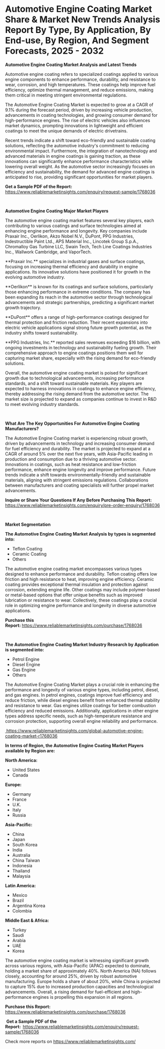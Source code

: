 <p><h1>Automotive Engine Coating Market Share & Market New Trends Analysis Report By Type, By Application, By End-use, By Region, And Segment Forecasts, 2025 - 2032</h1></p><p><strong>Automotive Engine Coating Market Analysis and Latest Trends</strong></p>
<p><p>Automotive engine coating refers to specialized coatings applied to various engine components to enhance performance, durability, and resistance to wear, corrosion, and high temperatures. These coatings help improve fuel efficiency, optimize thermal management, and reduce emissions, making them critical in meeting stringent environmental regulations.</p><p>The Automotive Engine Coating Market is expected to grow at a CAGR of 9.1% during the forecast period, driven by increasing vehicle production, advancements in coating technologies, and growing consumer demand for high-performance engines. The rise of electric vehicles also influences market dynamics, prompting innovations in lightweight and efficient coatings to meet the unique demands of electric drivetrains.</p><p>Recent trends indicate a shift toward eco-friendly and sustainable coating solutions, reflecting the automotive industry's commitment to reducing environmental impact. Furthermore, the integration of nanotechnology and advanced materials in engine coatings is gaining traction, as these innovations can significantly enhance performance characteristics while lowering overall weight. As the automotive sector increasingly focuses on efficiency and sustainability, the demand for advanced engine coatings is anticipated to rise, providing significant opportunities for market players.</p></p>
<p><strong>Get a Sample PDF of the Report:&nbsp;</strong> <a href="https://www.reliablemarketinsights.com/enquiry/request-sample/1768036?utm_campaign=2225&utm_medium=2&utm_source=Github&utm_content=ia&utm_term=02022025&utm_id=automotive-engine-coating">https://www.reliablemarketinsights.com/enquiry/request-sample/1768036</a></p>
<p>&nbsp;</p>
<p><strong>Automotive Engine Coating Major Market Players</strong></p>
<p><p>The automotive engine coating market features several key players, each contributing to various coatings and surface technologies aimed at enhancing engine performance and longevity. Key companies include Praxair Inc., Oerlikon, Akzo Nobel N.V., DuPont, PPG Industries, Indestructible Paint Ltd., APS Material Inc., Lincotek Group S.p.A., Chromalloy Gas Turbine LLC, Swain Tech, Tech Line Coatings Industries Inc., Wallwork Cambridge, and VaporTech.</p><p>**Praxair Inc.** specializes in industrial gases and surface coatings, focusing on increasing thermal efficiency and durability in engine applications. Its innovative solutions have positioned it for growth in the evolving automotive industry. </p><p>**Oerlikon** is known for its coatings and surface solutions, particularly those enhancing performance in extreme conditions. The company has been expanding its reach in the automotive sector through technological advancements and strategic partnerships, predicting a significant market growth trajectory.</p><p>**DuPont** offers a range of high-performance coatings designed for thermal protection and friction reduction. Their recent expansions into electric vehicle applications signal strong future growth potential, as the industry shifts toward sustainability.</p><p>**PPG Industries, Inc.** reported sales revenues exceeding $16 billion, with ongoing investments in technology and sustainability fueling growth. Their comprehensive approach to engine coatings positions them well for capturing market share, especially with the rising demand for eco-friendly solutions.</p><p>Overall, the automotive engine coating market is poised for significant growth due to technological advancements, increasing performance standards, and a shift toward sustainable materials. Key players are expected to harness innovations in coatings to enhance engine efficiency, thereby addressing the rising demand from the automotive sector. The market size is projected to expand as companies continue to invest in R&D to meet evolving industry standards.</p></p>
<p>&nbsp;</p>
<p><strong>What Are The Key Opportunities For Automotive Engine Coating Manufacturers?</strong></p>
<p><p>The Automotive Engine Coating market is experiencing robust growth, driven by advancements in technology and increasing consumer demand for fuel efficiency and durability. The market is projected to expand at a CAGR of around 5% over the next five years, with Asia-Pacific leading in production and consumption due to a thriving automotive sector. Innovations in coatings, such as heat resistance and low-friction performance, enhance engine longevity and improve performance. Future trends indicate a shift towards environmentally-friendly and sustainable materials, aligning with stringent emissions regulations. Collaborations between manufacturers and coating specialists will further propel market advancements.</p></p>
<p><strong>Inquire or Share Your Questions If Any Before Purchasing This Report:</strong> <a href="https://www.reliablemarketinsights.com/enquiry/pre-order-enquiry/1768036?utm_campaign=2225&utm_medium=2&utm_source=Github&utm_content=ia&utm_term=02022025&utm_id=automotive-engine-coating">https://www.reliablemarketinsights.com/enquiry/pre-order-enquiry/1768036</a></p>
<p>&nbsp;</p>
<p><strong>Market Segmentation</strong></p>
<p><strong>The Automotive Engine Coating Market Analysis by types is segmented into:</strong></p>
<p><ul><li>Teflon Coating</li><li>Ceramic Coating</li><li>Others</li></ul></p>
<p><p>The automotive engine coating market encompasses various types designed to enhance performance and durability. Teflon coating offers low friction and high resistance to heat, improving engine efficiency. Ceramic coating provides exceptional thermal insulation and protection against corrosion, extending engine life. Other coatings may include polymer-based or metal-based options that offer unique benefits such as improved lubrication or resistance to wear. Collectively, these coatings play a crucial role in optimizing engine performance and longevity in diverse automotive applications.</p></p>
<p><strong>Purchase this Report:&nbsp;</strong><a href="https://www.reliablemarketinsights.com/purchase/1768036?utm_campaign=2225&utm_medium=2&utm_source=Github&utm_content=ia&utm_term=02022025&utm_id=automotive-engine-coating">https://www.reliablemarketinsights.com/purchase/1768036</a></p>
<p>&nbsp;</p>
<p><strong>The Automotive Engine Coating Market Industry Research by Application is segmented into:</strong></p>
<p><ul><li>Petrol Engine</li><li>Diesel Engine</li><li>Gas Engine</li><li>Others</li></ul></p>
<p><p>The Automotive Engine Coating Market plays a crucial role in enhancing the performance and longevity of various engine types, including petrol, diesel, and gas engines. In petrol engines, coatings improve fuel efficiency and reduce friction, while diesel engines benefit from enhanced thermal stability and resistance to wear. Gas engines utilize coatings for better combustion efficiency and reduced emissions. Additionally, applications in other engine types address specific needs, such as high-temperature resistance and corrosion protection, supporting overall engine reliability and performance.</p></p>
<p><a href="https://www.reliablemarketinsights.com/global-automotive-engine-coating-market-r1768036?utm_campaign=2225&utm_medium=2&utm_source=Github&utm_content=ia&utm_term=02022025&utm_id=automotive-engine-coating">&nbsp;https://www.reliablemarketinsights.com/global-automotive-engine-coating-market-r1768036</a></p>
<p><strong>In terms of Region, the Automotive Engine Coating Market Players available by Region are:</strong></p>
<p>
    <p> <strong> North America: </strong>
        <ul>
            <li>United States</li>
            <li>Canada</li>
        </ul>
        </p> 
    <p> <strong> Europe: </strong>
        <ul>
            <li>Germany</li>
            <li>France</li>
            <li>U.K.</li>
            <li>Italy</li>
            <li>Russia</li>
        </ul>
        </p> 
    <p> <strong> Asia-Pacific: </strong>
        <ul>
            <li>China</li>
            <li>Japan</li>
            <li>South Korea</li>
            <li>India</li>
            <li>Australia</li>
            <li>China Taiwan</li>
            <li>Indonesia</li>
            <li>Thailand</li>
            <li>Malaysia</li>
        </ul>
        </p> 
    <p> <strong> Latin America: </strong>
        <ul>
            <li>Mexico</li>
            <li>Brazil</li>
            <li>Argentina Korea</li>
            <li>Colombia</li>
        </ul>
        </p> 
    <p> <strong> Middle East & Africa: </strong>
        <ul>
            <li>Turkey</li>
            <li>Saudi</li>
            <li>Arabia</li>
            <li>UAE</li>
            <li>Korea</li>
        </ul>
    </p>
    </p>
<p><p>The automotive engine coating market is witnessing significant growth across various regions, with Asia-Pacific (APAC) expected to dominate, holding a market share of approximately 40%. North America (NA) follows closely, accounting for around 25%, driven by robust automotive manufacturing. Europe holds a share of about 20%, while China is projected to capture 15% due to increased production capacities and technological advancements. Overall, a rising demand for fuel-efficient and high-performance engines is propelling this expansion in all regions.</p></p>
<p><strong>Purchase this Report: </strong><a href="https://www.reliablemarketinsights.com/purchase/1768036?utm_campaign=2225&utm_medium=2&utm_source=Github&utm_content=ia&utm_term=02022025&utm_id=automotive-engine-coating">https://www.reliablemarketinsights.com/purchase/1768036</a></p>
<p>&nbsp;<strong>Get a Sample PDF of the Report:&nbsp;&nbsp;</strong><a href="https://www.reliablemarketinsights.com/enquiry/request-sample/1768036?utm_campaign=2225&utm_medium=2&utm_source=Github&utm_content=ia&utm_term=02022025&utm_id=automotive-engine-coating">https://www.reliablemarketinsights.com/enquiry/request-sample/1768036</a></p>
<p><strong></strong></p>
<p>Check more reports on <a href="https://www.reliablemarketinsights.com/?utm_campaign=2225&utm_medium=2&utm_source=Github&utm_content=ia&utm_term=02022025&utm_id=automotive-engine-coating">https://www.reliablemarketinsights.com/</a></p>